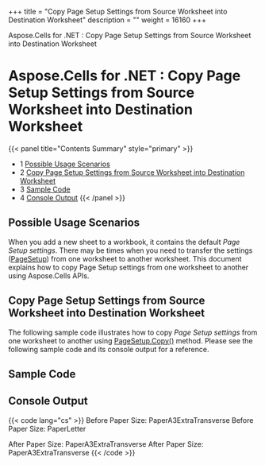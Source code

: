 +++
title = "Copy Page Setup Settings from Source Worksheet into Destination Worksheet" 
description = "" 
weight = 16160 
+++

Aspose.Cells for .NET : Copy Page Setup Settings from Source Worksheet into Destination Worksheet  

# Aspose.Cells for .NET : Copy Page Setup Settings from Source Worksheet into Destination Worksheet


{{< panel title="Contents Summary" style="primary" >}}
*   1 [Possible Usage Scenarios](#CopyPageSetupSettingsfromSourceWorksheetintoDestinationWorksheet-PossibleUsageScenarios)
*   2 [Copy Page Setup Settings from Source Worksheet into Destination Worksheet](#CopyPageSetupSettingsfromSourceWorksheetintoDestinationWorksheet-CopyPageSetupSettingsfromSourceWorksheetintoDestinationWorksheet)
*   3 [Sample Code](#CopyPageSetupSettingsfromSourceWorksheetintoDestinationWorksheet-SampleCode)
*   4 [Console Output](#CopyPageSetupSettingsfromSourceWorksheetintoDestinationWorksheet-ConsoleOutput)
{{< /panel >}}
 

## Possible Usage Scenarios

When you add a new sheet to a workbook, it contains the default *Page Setup settings*. There may be times when you need to transfer the settings ([PageSetup](https://apireference.aspose.com/net/cells/aspose.cells/pagesetup)) from one worksheet to another worksheet. This document explains how to copy Page Setup settings from one worksheet to another using Aspose.Cells APIs.

## Copy Page Setup Settings from Source Worksheet into Destination Worksheet

The following sample code illustrates how to copy *Page Setup settings* from one worksheet to another using [PageSetup.Copy()](https://apireference.aspose.com/net/cells/aspose.cells/pagesetup/methods/copy) method. Please see the following sample code and its console output for a reference.

## Sample Code

## Console Output

{{< code lang="cs" >}}
Before Paper Size: PaperA3ExtraTransverse
Before Paper Size: PaperLetter

After Paper Size: PaperA3ExtraTransverse
After Paper Size: PaperA3ExtraTransverse
{{< /code >}}

